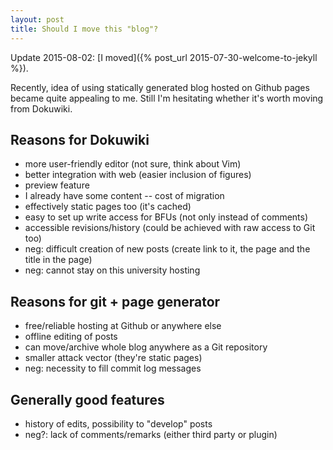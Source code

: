 ```yaml
---
layout: post
title: Should I move this "blog"?
---
```


Update 2015-08-02: [I moved]({% post_url 2015-07-30-welcome-to-jekyll %}).

Recently, idea of using statically generated blog hosted on Github pages became
quite appealing to me. Still I'm hesitating whether it's worth moving from
Dokuwiki.

## Reasons for Dokuwiki 
  * more user-friendly editor (not sure, think about Vim)
  * better integration with web (easier inclusion of figures)
  * preview feature
  * I already have some content -- cost of migration
  * effectively static pages too (it's cached)
  * easy to set up write access for BFUs (not only instead of comments)
  * accessible revisions/history (could be achieved with raw access to Git too)
  * neg: difficult creation of new posts (create link to it, the page and the
    title in the page)
  * neg: cannot stay on this university hosting

## Reasons for git + page generator 
  * free/reliable hosting at Github or anywhere else
  * offline editing of posts
  * can move/archive whole blog anywhere as a Git repository
  * smaller attack vector (they're static pages)
  * neg: necessity to fill commit log messages


## Generally good features 
  * history of edits, possibility to "develop" posts
  * neg?: lack of comments/remarks (either third party or plugin)


